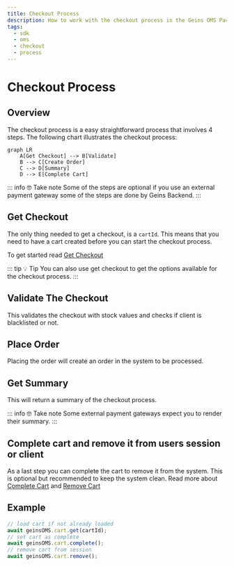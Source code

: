 ```yaml
---
title: Checkout Process
description: How to work with the checkout process in the Geins OMS Package
tags:
  - sdk
  - oms
  - checkout
  - process
---
```


# Checkout Process

## Overview

The checkout process is a easy straightforward process that involves 4 steps. The following chart illustrates the checkout process:

```mermaid
graph LR
    A[Get Checkout] --> B[Validate]
    B --> C[Create Order]
    C --> D[Summary]
    D --> E[Complete Cart]
```

::: info :nerd_face: Take note
Some of the steps are optional if you use an external payment gateway some of the steps are done by Geins Backend.
:::

## Get Checkout

The only thing needed to get a checkout, is a `cartId`. This means that you need to have a cart created before you can start the checkout process.

To get started read [Get Checkout](/packages/oms/checkout/get.md)

::: tip :bulb: Tip
You can also use get checkout to get the options available for the checkout process.
:::

## Validate The Checkout

This validates the checkout with stock values and checks if client is blacklisted or not.

## Place Order

Placing the order will create an order in the system to be processed.

## Get Summary

This will return a summary of the checkout process.

::: info :nerd_face: Take note
Some external payment gateways expect you to render their summary.
:::

## Complete cart and remove it from users session or client

As a last step you can complete the cart to remove it from the system. This is optional but recommended to keep the system clean. Read more about [Complete Cart](/packages/oms/cart/#complete) and [Remove Cart](/packages/oms/cart/#remove)

## Example

```typescript
// load cart if not already loaded
await geinsOMS.cart.get(cartId);
// set cart as complete
await geinsOMS.cart.complete();
// remove cart from session
await geinsOMS.cart.remove();
```
